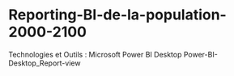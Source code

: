 # Reporting-BI-de-la-population-2000-2100
Technologies et Outils : Microsoft Power BI Desktop
 Power-BI-Desktop_Report-view
